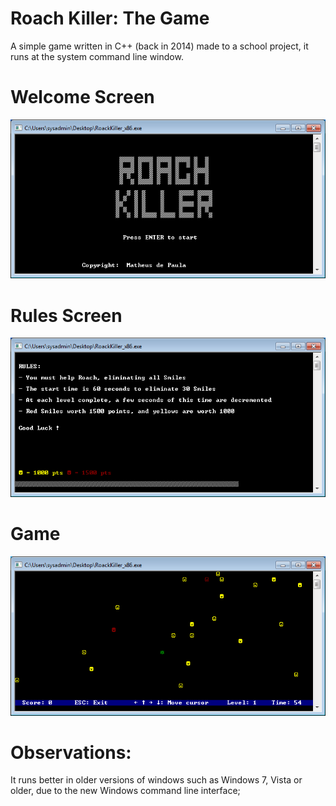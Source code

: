 # Roach Killer: The Game
A simple game written in C++ (back in 2014) made to a school project, it runs at the system command line window.


# Welcome Screen
<img src="prints/welcome_scr.PNG?raw=true"/>

# Rules Screen
<img src="prints/rules_scr.PNG?raw=true"/>

# Game
<img src="prints/game_scr.PNG?raw=true"/>

# Observations: 
It runs better in older versions of windows such as Windows 7, Vista or older, due to the new Windows command line interface;
